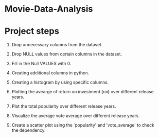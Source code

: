 # Movie-Data-Analysis
# Project steps
1) Drop unnecessary columns from the dataset.  
 
2) Drop NULL values from certain columns in the dataset.
 
3) Fill in the Null VALUES with 0. 
 
4) Creating additional columns in python.
 
5) Creating a histogram by using specific columns.
 
6) Plotting the avearge  of return on investment (roi) over different release years. 
 
7) Plot the total popularity over different release years.
 
8) Visualize the average vote average over different release years. 

9) Create a scatter plot using the 'popularity' and 'vote_average' to check the dependency. 
